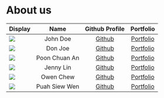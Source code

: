 # About us

Display | Name | Github Profile | Portfolio 
--------|:----:|:--------------:|:---------:
![](https://via.placeholder.com/100.png?text=Photo) | John Doe | [Github](https://github.com/) | [Portfolio](docs/team/johndoe.md)
![](https://via.placeholder.com/100.png?text=Photo) | Don Joe | [Github](https://github.com/) | [Portfolio](docs/team/johndoe.md)
![](https://via.placeholder.com/100.png?text=Photo) | Poon Chuan An | [Github](https://github.com/poonchuanan) | [Portfolio](docs/team/johndoe.md)
![](https://via.placeholder.com/100.png?text=Photo) | Jenny Lin | [Github](https://github.com/jlifah) | [Portfolio](docs/team/johndoe.md)
![](https://via.placeholder.com/100.png?text=Photo) | Owen Chew | [Github](https://github.com/chewyang) | [Portfolio](docs/team/johndoe.md)
![](https://via.placeholder.com/100.png?text=Photo) | Puah Siew Wen | [Github](https://github.com/e0425705) | [Portfolio](docs/team/johndoe.md)
